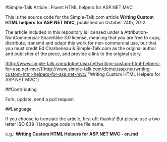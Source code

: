 #Simple-Talk Article : Fluent HTML helpers for ASP.NET MVC

This is the source code for the Simple-Talk.com article **Writing Custom HTML helpers for ASP.NET MVC**, published on October 24th, 2012.

The article included in this repository is licensed under a Attribution-NonCommercial-ShareAlike 3.0 license, meaning that you are free to copy, distribute, transmit and adapt this work for non-commercial use, but that you must  credit Ed Charbeneau & Simple-Talk.com as the original author and publisher of the piece, and provide a link to the original story.

[http://www.simple-talk.com/dotnet/asp.net/writing-custom-html-helpers-for-asp.net-mvc/](http://www.simple-talk.com/dotnet/asp.net/writing-custom-html-helpers-for-asp.net-mvc/ "Writing Custom HTML Helpers for ASP.NET MVC")

##Contributing 

Fork, update, send a pull request

##Language

If you choose to translate the article, first off, thanks! But please use a two-letter ISO 639-1 language code in the file name.

e.g.: **Writing Custom HTML Helpers for ASP.NET MVC - en.md**